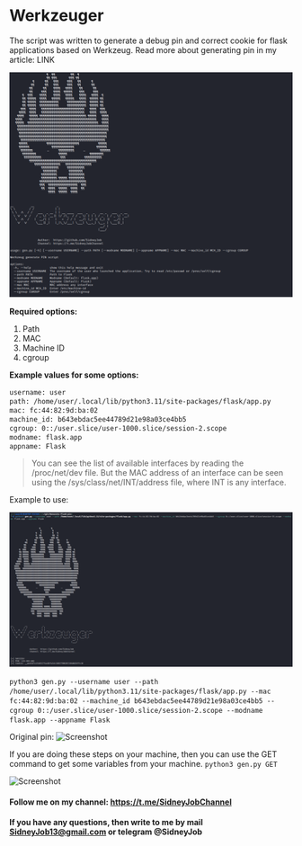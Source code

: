 # Werkzeuger

The script was written to generate a debug pin and correct cookie for flask applications based on Werkzeug. 
Read more about generating pin in my article: LINK

![Screenshot](https://github.com/SidneyJob/Generate-flask-pin/blob/main/img/help.png)

**Required options:**
1) Path
2) MAC 
3) Machine ID 
4) cgroup


**Example values for some options:**
```
username: user
path: /home/user/.local/lib/python3.11/site-packages/flask/app.py
mac: fc:44:82:9d:ba:02
machine_id: b643ebdac5ee44789d21e98a03ce4bb5
cgroup: 0::/user.slice/user-1000.slice/session-2.scope
modname: flask.app
appname: Flask
```

> You can see the list of available interfaces by reading the /proc/net/dev file. But the MAC address of an interface can be seen using the /sys/class/net/INT/address file, where INT is any interface.



Example to use:

![Screenshot](https://github.com/SidneyJob/Generate-flask-pin/blob/main/img/gen.png)

```python3 gen.py --username user --path /home/user/.local/lib/python3.11/site-packages/flask/app.py --mac fc:44:82:9d:ba:02 --machine_id b643ebdac5ee44789d21e98a03ce4bb5 --cgroup 0::/user.slice/user-1000.slice/session-2.scope --modname flask.app --appname Flask```

Original pin:
![Screenshot](https://github.com/SidneyJob/Generate-flask-pin/blob/main/img/origin.png)



If you are doing these steps on your machine, then you can use the GET command to get some variables from your machine.
```python3 gen.py GET```

![Screenshot](https://github.com/SidneyJob/Generate-flask-pin/blob/main/img/get.png)


#### Follow me on my channel: https://t.me/SidneyJobChannel
#### If you have any questions, then write to me by mail SidneyJob13@gmail.com or telegram @SidneyJob